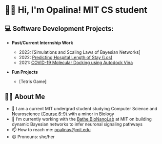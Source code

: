 <h1> 🙋‍♀️ Hi, I'm Opalina! MIT CS student

<h2> 💻 Software Development Projects:</h2>

- <b>Past/Current Internship Work</b>
  - 2023: [Simulations and Scaling Laws of Bayesian Networks]
  - 2022: [Predicting Hospital Length of Stay (Los)](https://github.com/opalinav/LoS-predictive-model)
  - 2021: [COVID-19 Molecular Docking using Autodock Vina](https://github.com/opalinav/COVID-19_Molecular-Docking)
 

  
- <b>Fun Projects</b>
  - [Tetris Game] 
  
  
<h2> 👩‍💻 About Me</h2>


- 🌱 I am a current MIT undergrad student studying Computer Science and Neuroscience [ (Course 6-9) ](http://catalog.mit.edu/degree-charts/computation-cognition-6-9/) with a minor in Biology
- 🔭 I’m currently working with the [Bathe BioNanoLab](http://bathebionano.org/bathe-bionanolab-research/) at MIT on building dynamic Bayesian networks to infer neuronal signaling pathways
- 📫 How to reach me: opalinav@mit.edu
- 😄 Pronouns: she/her




